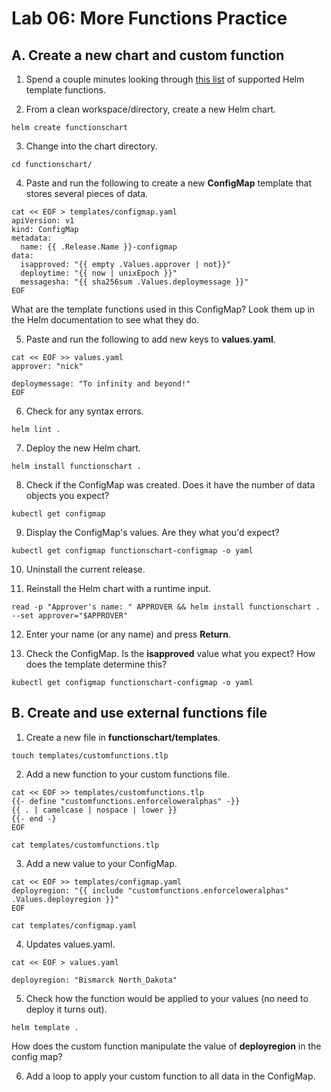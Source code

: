 # Lab 06: More Functions Practice

## A. Create a new chart and custom function

1. Spend a couple minutes looking through [this list](https://helm.sh/docs/chart_template_guide/function_list/) of supported Helm template functions.

2. From a clean workspace/directory, create a new Helm chart.

```
helm create functionschart
```

3. Change into the chart directory.

```
cd functionschart/
```

4. Paste and run the following to create a new **ConfigMap** template that stores several pieces of data.

```
cat << EOF > templates/configmap.yaml
apiVersion: v1
kind: ConfigMap
metadata:
  name: {{ .Release.Name }}-configmap
data:
  isapproved: "{{ empty .Values.approver | not}}"
  deploytime: "{{ now | unixEpoch }}"
  messagesha: "{{ sha256sum .Values.deploymessage }}"
EOF
```

What are the template functions used in this ConfigMap? Look them up in the Helm documentation to see what they do.

5. Paste and run the following to add new keys to **values.yaml**.

```
cat << EOF >> values.yaml
approver: "nick"

deploymessage: "To infinity and beyond!"
EOF
```

6. Check for any syntax errors.

```
helm lint .
```

7. Deploy the new Helm chart.

```
helm install functionschart .
```

8. Check if the ConfigMap was created. Does it have the number of data objects you expect?

```
kubectl get configmap
```

9. Display the ConfigMap's values. Are they what you'd expect?

```
kubectl get configmap functionschart-configmap -o yaml
```

10. Uninstall the current release.

11. Reinstall the Helm chart with a runtime input.

```
read -p "Approver's name: " APPROVER && helm install functionschart . --set approver="$APPROVER"
```

12. Enter your name (or any name) and press **Return**.

13. Check the ConfigMap. Is the **isapproved** value what you expect? How does the template determine this?

```
kubectl get configmap functionschart-configmap -o yaml
```

## B. Create and use external functions file

1. Create a new file in **functionschart/templates**.

```
touch templates/customfunctions.tlp
```

2. Add a new function to your custom functions file.

```
cat << EOF >> templates/customfunctions.tlp
{{- define "customfunctions.enforceloweralphas" -}}
{{ . | camelcase | nospace | lower }}
{{- end -}
EOF
```
```
cat templates/customfunctions.tlp
```

3. Add a new value to your ConfigMap.

```
cat << EOF >> templates/configmap.yaml
deployregion: "{{ include "customfunctions.enforceloweralphas" .Values.deployregion }}"
EOF
```
```
cat templates/configmap.yaml
```

4. Updates values.yaml.

```
cat << EOF > values.yaml

deployregion: "Bismarck North_Dakota"
```

5. Check how the function would be applied to your values (no need to deploy it turns out).

```
helm template .
```

How does the custom function manipulate the value of **deployregion** in the config map?

6. Add a loop to apply your custom function to all data in the ConfigMap.
